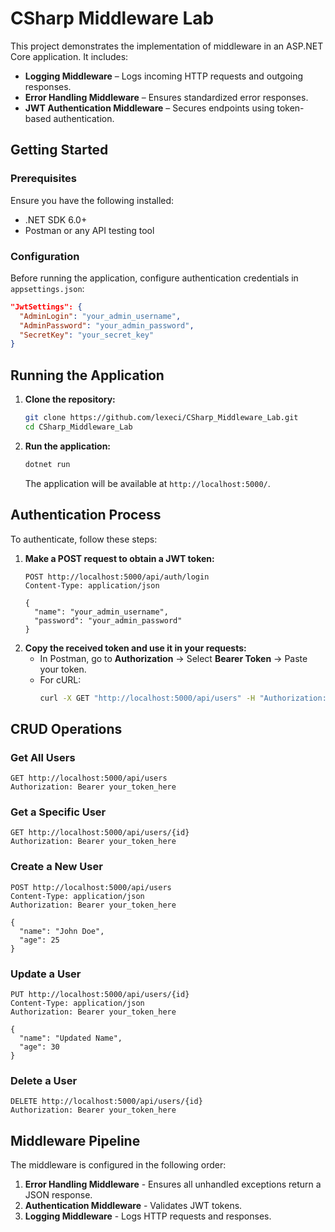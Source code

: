 # CSharp Middleware Lab

This project demonstrates the implementation of middleware in an ASP.NET Core application. It includes:

- **Logging Middleware** – Logs incoming HTTP requests and outgoing responses.
- **Error Handling Middleware** – Ensures standardized error responses.
- **JWT Authentication Middleware** – Secures endpoints using token-based authentication.

## Getting Started

### Prerequisites

Ensure you have the following installed:
- .NET SDK 6.0+
- Postman or any API testing tool

### Configuration

Before running the application, configure authentication credentials in `appsettings.json`:

```json
"JwtSettings": {
  "AdminLogin": "your_admin_username",
  "AdminPassword": "your_admin_password",
  "SecretKey": "your_secret_key"
}
```

## Running the Application

1. **Clone the repository:**
   ```sh
   git clone https://github.com/lexeci/CSharp_Middleware_Lab.git
   cd CSharp_Middleware_Lab
   ```

2. **Run the application:**
   ```sh
   dotnet run
   ```
   The application will be available at `http://localhost:5000/`.

## Authentication Process

To authenticate, follow these steps:

1. **Make a POST request to obtain a JWT token:**
   ```http
   POST http://localhost:5000/api/auth/login
   Content-Type: application/json

   {
     "name": "your_admin_username",
     "password": "your_admin_password"
   }
   ```
2. **Copy the received token and use it in your requests:**
   - In Postman, go to **Authorization** → Select **Bearer Token** → Paste your token.
   - For cURL:
     ```sh
     curl -X GET "http://localhost:5000/api/users" -H "Authorization: Bearer your_token_here"
     ```

## CRUD Operations

### Get All Users
```http
GET http://localhost:5000/api/users
Authorization: Bearer your_token_here
```

### Get a Specific User
```http
GET http://localhost:5000/api/users/{id}
Authorization: Bearer your_token_here
```

### Create a New User
```http
POST http://localhost:5000/api/users
Content-Type: application/json
Authorization: Bearer your_token_here

{
  "name": "John Doe",
  "age": 25
}
```

### Update a User
```http
PUT http://localhost:5000/api/users/{id}
Content-Type: application/json
Authorization: Bearer your_token_here

{
  "name": "Updated Name",
  "age": 30
}
```

### Delete a User
```http
DELETE http://localhost:5000/api/users/{id}
Authorization: Bearer your_token_here
```

## Middleware Pipeline

The middleware is configured in the following order:
1. **Error Handling Middleware** - Ensures all unhandled exceptions return a JSON response.
2. **Authentication Middleware** - Validates JWT tokens.
3. **Logging Middleware** - Logs HTTP requests and responses.

